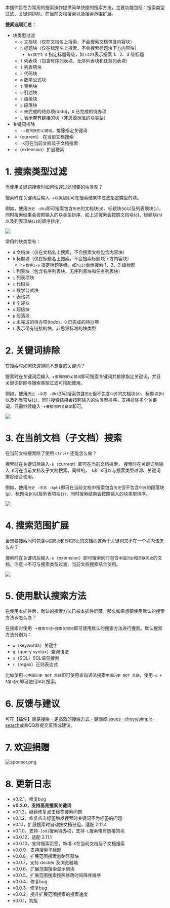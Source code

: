本插件旨在为常用的搜索操作提供简单快捷的搜索方法，主要功能包括：搜索类型过滤、关键词排除、在当前文档搜索以及搜索范围扩展。

**搜索选项汇总：**

- 块类型过滤
  - `d` 文档块（仅在文档名上搜索，不会搜索文档包含内容块）
  - `h` 标题块（仅在标题名上搜索，不会搜索标题块下方内容块）
    - `h`+`数字1-6` 指定标题等级，如 `h123`表示搜索 1、2、3 级标题
  - `l` 列表块（包含有序列表块、无序列表块和任务列表块）
  - `i` 列表项块
  - `c` 代码块
  - `m` 数学公式块
  - `t` 表格块
  - `b` 引述块
  - `s` 超级块
  - `p` 段落块
  - `o` 未完成的待办项(todo)，`O` 已完成的待办项
  - `L` 表示带有链接的块（非思源标准的块类型）
- 关键词排除
  - `-`+`要排除的关键词`，排除指定关键词
- `-k`（current） 在当前文档搜索
  - `-K`可在当前文档及子文档搜索
- `-e`（extension）扩展搜索

# 1. 搜索类型过滤

当使用关键词搜索时如何快速过滤想要的块类型？

搜索时在关键词后输入`-`+`块类型`即可在搜索结果中过滤指定类型的块。

例如，使用`历史 -dhi`即可搜索包含`历史`的文档块(`d`)、标题块(`h`)以及列表项块(`i`)，同时搜索结果会按照输入的块类型排序，如上述搜索会按照文档块(`d`)、标题块(`h`)以及列表项块(`i`)的顺序排序。

![](img/block_filting.png)

常用的块类型有：

- `d` 文档块（仅在文档名上搜索，不会搜索文档包含内容块）
- `h` 标题块（仅在标题名上搜索，不会搜索标题块下方内容块）
    - `h`+`数字1-6` 指定标题等级，如`h123`表示搜索 1、2、3 级标题
- `l` 列表块（包含有序列表块、无序列表块和任务列表块）
- `i` 列表项块
- `c` 代码块
- `m` 数学公式块
- `t` 表格块
- `b` 引述块
- `s` 超级块
- `p` 段落块
- `o` 未完成的待办项(todo)，`O` 已完成的待办项
- `L` 表示带有链接的块，非思源标准的块类型

# 2. 关键词排除

在搜索时如何快速排除不想要的关键词？

搜索时在关键词后输入`-`+`要排除的关键词`即可搜索关键词并排除指定关键词，并且关键词排除与搜索类型过滤可搭配使用。

例如，使用`历史 -中苏 -dhi`即可搜索包含`历史`但不包含`中苏`的文档块(`d`)、标题块(`h`)以及列表项块(`i`)，同时搜索结果会按照输入的块类型排序。支持排除多个关键词，只需继续输入`-`+`要排除的关键词`即可。

![](img/keywords_exclusion.png)

# 3. 在当前文档（子文档）搜索

在当前文档搜索除了使用 `Ctrl+F` 还能怎么做？

搜索时在关键词后输入`-k`（current）即可在当前文档搜索。
搜索时在关键词后输入`-K`可在当前文档及子文档搜索。同样的，`-k`和`-K`可以与搜索类型过滤、关键词排除结合使用。

例如，使用`历史 -中苏 -kphi`即可在当前文档中搜索包含`历史`但不包含`中苏`的段落块(`p`)、标题块(`h`)以及列表项块(`i`)，同时搜索结果会按照输入的块类型排序。

![](img/current_doc_search.png)

# 4. 搜索范围扩展

当想要搜索同时包含`中国历史`和`苏联历史`的文档而这两个关键词又不在一个块内该怎么办？

搜索时在关键词后输入`-e`（extension）即可搜索同时包含`中国历史`和`苏联历史`的文档，注意`-e`不可与搜索类型过滤、当前文档搜索结合使用。

![](img/search_extension.png)

# 5. 使用默认搜索方法

在使用本插件后，默认的搜索方法已被本插件屏蔽，那么如果想要使用默认的搜索方法该怎么办？

在搜索时使用 `-+搜索方法+搜索关键词`即可使用默认的搜索方法进行搜索。默认搜索方法分别为：

- `w`（keywords）关键字
- `q`（query syntax）查询语法
- `s`（SQL）SQL语句搜索
- `r`（regex）正则表达式

比如使用`-q中国历史 NOT 苏联`即可使用查询语法搜索`中国历史 NOT 苏联`，使用`-s + SQL语句`即可使用SQL搜索。

# 6. 反馈与建议

可在[【插件】简易搜索 - 更高效的搜索方式 - 链滴](https://ld246.com/article/1689344075636)或[Issues · choyy/simple-search](https://github.com/choyy/simple-search/issues)或某QQ群提交反馈或建议。

# 7. 欢迎捐赠

![sponsor.png](https://b3logfile.com/file/2024/04/sponsor-YNjoOFi.png)

# 8. 更新日志

- v0.2.1，修复bug
- **v0.2.0，支持高亮搜索关键词**
- v0.1.3，继续修复点击标签搜索问题
- v0.1.2，修复点击标签触发搜索时关键词不为标签的问题
- v0.1.1，扩展搜索时自动按文档分组，适配 2.11.4
- v0.1.0，支持`-[oO]`搜索待办项，支持`-L`搜索带有链接的块
- v0.0.12，适配 2.11.1
- v0.0.10，支持搜索页签，新增`-K`在当前文档及子文档搜索
- v0.0.9，支持搜索子标题
- v0.0.8，扩展范围搜索忽略容器块
- v0.0.7，支持 docker 及浏览器端
- v0.0.6，扩展范围搜索显示到块
- v0.0.5，扩展范围搜索按照修改时间降序排序
- v0.0.4，修复bug
- v0.0.3，修复bug
- v0.0.2，提升扩展范围搜索的搜索速度
- v0.0.1，初版